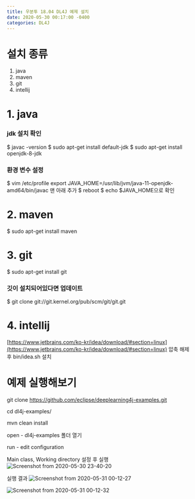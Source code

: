 ```yaml
---
title: 우분투 18.04 DL4J 예제 설치
date: 2020-05-30 00:17:00 -0400
categories: DL4J
---
```


# 설치 종류
1. java
2. maven
3. git
4. intellij

# 1. java

### jdk 설치 확인

$ javac -version
$ sudo apt-get install default-jdk
$ sudo apt-get install openjdk-8-jdk

### 환경 변수 설정

$ vim /etc/profile
export JAVA_HOME=/usr/lib/jvm/java-11-openjdk-amd64/bin/javac 맨 아래 추가
$ reboot
$ echo $JAVA_HOME으로 확인

# 2. maven
$ sudo apt-get install maven

# 3. git
$ sudo apt-get install git

### 깃이 설치되어있다면 업데이트

$ git clone git://git.kernel.org/pub/scm/git/git.git

# 4. intellij
[https://www.jetbrains.com/ko-kr/idea/download/#section=linux](https://www.jetbrains.com/ko-kr/idea/download/#section=linux)
압축 해제 후 bin/idea.sh 설치

# 예제 실행해보기
git clone https://github.com/eclipse/deeplearning4j-examples.git

cd dl4j-examples/

mvn clean install

open - dl4j-examples 폴더 열기

run - edit configuration

 Main class, Working directory 설정 후 실행
![Screenshot from 2020-05-30 23-40-20](https://user-images.githubusercontent.com/51734550/83331787-24f42280-a2d3-11ea-93ea-c99fb8399437.png)

실행 결과
![Screenshot from 2020-05-31 00-12-27](https://user-images.githubusercontent.com/51734550/83331892-74d2e980-a2d3-11ea-9056-79e12dbff799.png)

![Screenshot from 2020-05-31 00-12-32](https://user-images.githubusercontent.com/51734550/83331893-76041680-a2d3-11ea-985f-9eb6b8ed6e41.png)

<!--stackedit_data:
eyJoaXN0b3J5IjpbLTEyNDMyNTEzODRdfQ==
-->